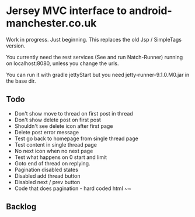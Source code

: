 Jersey MVC interface to android-manchester.co.uk
================================================
 
Work in progress. Just beginning. This replaces the old Jsp / SimpleTags version.

You currently need the rest services (See and run Natch-Runner) running on localhost:8080, unless you change the urls.

You can run it with gradle jettyStart but you need jetty-runner-9.1.0.M0.jar in the base dir.

Todo
-----
* Don't show move to thread on first post in thread
* Don't show delete post on first post
* Shouldn't see delete icon after first page
* Delete post error message
* Test go back to homepage from single thread page
* Test content in single thread page
* No next icon when no next page
* Test what happens on 0 start and limit
* Goto end of thread on replying.
* Pagination disabled states
* Disabled add thread button
* Disabled next / prev button
* Code that does pagination - hard coded html
~~

Backlog
-------
